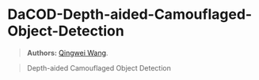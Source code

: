 # DaCOD-Depth-aided-Camouflaged-Object-Detection
>**Authors:** [Qingwei Wang](https://qingwei-wang.github.io).

>Depth-aided Camouflaged Object Detection
